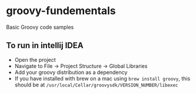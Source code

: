 # groovy-fundementals
Basic Groovy code samples

## To run in intellij IDEA

- Open the project
- Navigate to File -> Project Structure -> Global Libraries
- Add your groovy distribution as a dependency
- If you have installed with brew on a mac using `brew install groovy`, this should be at `/usr/local/Cellar/groovysdk/VERSION_NUMBER/libexec`
